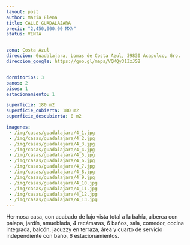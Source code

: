 ```yaml
---
layout: post
author: Maria Elena
title: CALLE GUADALAJARA
precio: "2,450,000.00 MXN"
status: VENTA


zona: Costa Azul
direccion: Guadalajara, Lomas de Costa Azul, 39830 Acapulco, Gro.
direccion_google: https://goo.gl/maps/VQMQy31ZzJS2


dormitorios: 3
banos: 2
pisos: 1
estacionamiento: 1

superficie: 180 m2
superficie_cubierta: 180 m2
superficie_descubierta: 0 m2

imagenes:
 - /img/casas/guadalajara/4_1.jpg
 - /img/casas/guadalajara/4_2.jpg
 - /img/casas/guadalajara/4_3.jpg
 - /img/casas/guadalajara/4_4.jpg
 - /img/casas/guadalajara/4_5.jpg
 - /img/casas/guadalajara/4_6.jpg
 - /img/casas/guadalajara/4_7.jpg
 - /img/casas/guadalajara/4_8.jpg
 - /img/casas/guadalajara/4_9.jpg
 - /img/casas/guadalajara/4_10.jpg
 - /img/casas/guadalajara/4_11.jpg
 - /img/casas/guadalajara/4_12.jpg
 - /img/casas/guadalajara/4_13.jpg
---
```


Hermosa casa, con acabado de lujo vista total a la bahía, alberca con palapa, jardín, amueblada, 4 recámaras, 6 baños, sala, comedor, cocina integrada, balcón, jacuzzy en terraza, área y cuarto de servicio independiente con baño, 6 estacionamientos.
